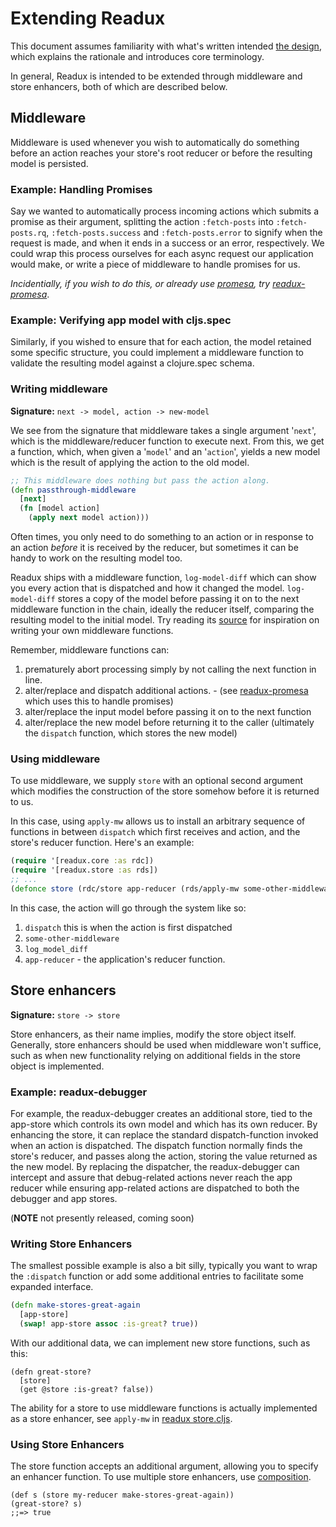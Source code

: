 # Extending Readux

This document assumes familiarity with what's written intended
[the design](design.md), which explains the rationale and introduces core
terminology.

In general, Readux is intended to be extended through middleware and store
enhancers, both of which are described below.

## Middleware
Middleware is used whenever you wish to automatically do something
before an action reaches your store's root reducer or before the
resulting model is persisted.

### Example: Handling Promises
Say we wanted to automatically process incoming actions which submits a
promise as their argument, splitting the action `:fetch-posts` into 
`:fetch-posts.rq`, `:fetch-posts.success` and `:fetch-posts.error` to signify
when the request is made, and when it ends in a success or an error,
respectively. We could wrap this process ourselves for each async request our
application would make, or write a piece of middleware to handle promises for us.

*Incidentially, if you wish to do this, or already use [promesa](http://funcool.github.io/promesa/latest/),
try [readux-promesa](https://github.com/readux/readux-promesa)*.

### Example: Verifying app model with cljs.spec
Similarly, if you wished to ensure that for each action, the model
retained some specific structure, you could implement a middleware function
to validate the resulting model against a clojure.spec schema.

### Writing middleware
**Signature:** `next -> model, action -> new-model`

We see from the signature that middleware takes a single argument '`next`', which
is the middleware/reducer function to execute next. From this, we get a function,
which, when given a '`model`' and an '`action`', yields a new model which is the
result of applying the action to the old model.

```clojure
;; This middleware does nothing but pass the action along.
(defn passthrough-middleware
  [next]
  (fn [model action]
    (apply next model action)))
```

Often times, you only need to do something to an action or in response to
an action *before* it is received by the reducer, but sometimes it can
be handy to work on the resulting model too.

Readux ships with a middleware function, `log-model-diff` which can show you
every action that is dispatched and how it changed the model. 
`log-model-diff` stores a copy of the model before passing it on to the next
middleware function in the chain, ideally the reducer itself, comparing the 
resulting model to the initial model.
Try reading its [source](https://github.com/readux/readux/blob/master/src/cljs/readux/middleware/log_model_diff.cljs)
for inspiration on writing your own middleware functions.

Remember, middleware functions can:

  1. prematurely abort processing simply by not calling the next function in line.
  2. alter/replace and dispatch additional actions. 
    - (see [readux-promesa](https://github.com/readux/readux-promesa/blob/master/src/cljs/readux_promesa/core.cljs) which uses this to handle promises)
  3. alter/replace the input model before passing it on to the next function
  4. alter/replace the new model before returning it to the caller (ultimately the `dispatch` function, which stores the new model)


### Using middleware
To use middleware, we supply `store` with an optional second argument
which modifies the construction of the store somehow before it is
returned to us.

In this case, using `apply-mw` allows us to install an arbitrary sequence
of functions in between `dispatch` which first receives and action, and
the store's reducer function. Here's an example:

```clojure
(require '[readux.core :as rdc])
(require '[readux.store :as rds])
;; ...
(defonce store (rdc/store app-reducer (rds/apply-mw some-other-middleware log-model-diff)))
```

In this case, the action will go through the system like so:

  1. `dispatch` this is when the action is first dispatched 
  2. `some-other-middleware`
  3. `log_model_diff`
  4. `app-reducer` - the application's reducer function.

## Store enhancers
**Signature:** `store -> store`

Store enhancers, as their name implies, modify the store object itself. Generally, store enhancers should be used when
middleware won't suffice, such as when new functionality relying on additional fields in the store object is implemented.

### Example: readux-debugger
For example, the readux-debugger creates an additional store, tied to the app-store which controls its own model and which
has its own reducer. By enhancing the store, it can replace the standard dispatch-function invoked when an action is 
dispatched.
The dispatch function normally finds the store's reducer, and passes along the action, storing the value returned as the
new model.
By replacing the dispatcher, the readux-debugger can intercept and assure that debug-related actions never reach the
app reducer while ensuring app-related actions are dispatched to both the debugger and app stores.

(**NOTE** not presently released, coming soon)

### Writing Store Enhancers 

The smallest possible example is also a bit silly, typically you want to wrap the `:dispatch` function or add some
additional entries to facilitate some expanded interface.

```clojure
(defn make-stores-great-again
  [app-store]
  (swap! app-store assoc :is-great? true))
```

With our additional data, we can implement new store functions, such as this:

```
(defn great-store?
  [store] 
  (get @store :is-great? false))
```

The ability for a store to use middleware functions is actually implemented as
a store enhancer, see `apply-mw` in [readux store.cljs](https://github.com/readux/readux/blob/master/src/cljs/readux/store.cljs).

### Using Store Enhancers
The store function accepts an additional argument, allowing you to specify an enhancer function.
To use multiple store enhancers, use [composition](http://clojuredocs.org/clojure.core/comp).

```
(def s (store my-reducer make-stores-great-again))
(great-store? s)
;;=> true
```